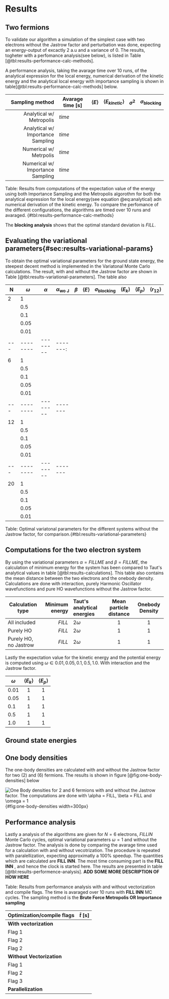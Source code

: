 # Results

## Two fermions

To validate our algorithm a simulation of the simplest case with two electrons without the Jastrow factor and perturbation was done, expecting an energy-output of excactly 2 a.u and a variance of 0. The results, togheter with a perfomance analysis(see below), is listed in Table [@tbl:results-performance-calc-methods]. 

A performance analysis, taking the avarage time over 10 runs, of the analytical expression for the local energy, numerical derivation of the kinetic energy and the analytical local energy with importance sampling is shown in table[@tbl:results-performance-calc-methods] below.


| Sampling method                   | Avarage time [s]     | $\langle E \rangle$|$\langle E_{kinetic} \rangle$  |$\sigma^2$ |$\sigma_{\text{blocking}}$ |
| ----:                             | ---                  |---                 |---                            |---        |---                        |
| Analytical w/ Metropolis          | $time$               |                    |                               |           |                           |
| Analytical w/ Importance Sampling | $time$               |                    |                               |           |                           |
| Numerical  w/ Metrpolis           | $time$               |                    |                               |           |                           |
| Numerical  w/ Importance Sampling | $time$               |                    |                               |           |                           |
Table: Results from computations of the expectation value of the energy using both Importance Sampling and the Metropolis algorothm for both the analytical expression for the local energy(see equation @eq:analytical) adn numerical derivation of the kinetic energy. To compare the perfomance of the different configurations, the algorithms are timed over 10 runs and avaraged.   {#tbl:results-performance-calc-methods} 

The **blocking analysis** shows that the optimal standard deviation is $FILL$.

## Evaluating the variational parameters{#sec:results-variational-params}

To obtain the optimal variational parameters for the ground state energy, the steepest decent method is implemented in the Variatonal Monte Carlo calculations. The result, with and without the Jastrow factor are shown in Table  [@tbl:results-variational-parameters]. The table also 


| N   | $\omega$ | $\alpha$ | $\alpha_{\text{wo J}}$ | $\beta$ | $\langle E \rangle$ | $\sigma_{\text{blocking}}$ | $\langle E_k \rangle$ | $\langle E_p \rangle$ | $\langle r_{12}\rangle$ |
|-----|----------|----------|------------------------|---------|---------------------|----------------------------|-----------------------|-----------------------|-------------------------|
| 2   | 1        |          |                        |         |                     |                            |                       |                       |                         |
|     | 0.5      |          |                        |         |                     |                            |                       |                       |                         |
|     | 0.1      |          |                        |         |                     |                            |                       |                       |                         |
|     | 0.05     |          |                        |         |                     |                            |                       |                       |                         |
|     | 0.01     |          |                        |         |                     |                            |                       |                       |                         |
| --- | -------- | -------- | -------:               |         |                     |                            |                       |                       |                         |
| 6   | 1        |          |                        |         |                     |                            |                       |                       |                         |
|     | 0.5      |          |                        |         |                     |                            |                       |                       |                         |
|     | 0.1      |          |                        |         |                     |                            |                       |                       |                         |
|     | 0.05     |          |                        |         |                     |                            |                       |                       |                         |
|     | 0.01     |          |                        |         |                     |                            |                       |                       |                         |
| --- | -------- | -------- | -------                |         |                     |                            |                       |                       |                         |
| 12  | 1        |          |                        |         |                     |                            |                       |                       |                         |
|     | 0.5      |          |                        |         |                     |                            |                       |                       |                         |
|     | 0.1      |          |                        |         |                     |                            |                       |                       |                         |
|     | 0.05     |          |                        |         |                     |                            |                       |                       |                         |
|     | 0.01     |          |                        |         |                     |                            |                       |                       |                         |
| --- | -------- | -------- | -------                |         |                     |                            |                       |                       |                         |
| 20  | 1        |          |                        |         |                     |                            |                       |                       |                         |
|     | 0.5      |          |                        |         |                     |                            |                       |                       |                         |
|     | 0.1      |          |                        |         |                     |                            |                       |                       |                         |
|     | 0.05     |          |                        |         |                     |                            |                       |                       |                         |
|     | 0.01     |          |                        |         |                     |                            |                       |                       |                         |

Table: Optimal variatonal parameters for the different systems without the Jastrow factor, for comparison.{#tbl:results-variational-parameters} 



## Computations for the two electron system

By using the variational parameters $\alpha = FILL ME$ and $\beta = FILL ME$, the calculation of minimum energy for the system has been compared to Taut's analytical values in table [@tbl:results-calculations]. This table also contains the mean distance between the two electrons and the onebody density. Calculations are done with interaction, purely Harmonic Oscillator wavefunctions and pure HO wavefunctions without the Jastrow factor.

| **Calculation type** | **Minimum energy**| **Taut's analytical energies**| **Mean particle distance** | **Onebody Density**|
|---    | ---: | :--- | :---: | :---: |
| All included | $FILL$ | $2\omega$ |    $1$  |   $1$  |
| Purely HO | $FILL$ | $2\omega$ |    $1$  |   $1$  |
| Purely HO, no Jastrow | $FILL$ | $2\omega$ |    $1$  |   $1$  |{#tbl:results-calculations}

Lastly the expectation value for the kinetic energy and the potential energy is computed using $\omega \in {0.01, 0.05, 0.1, 0.5, 1.0}$. With interaction and the Jastrow factor.

| **$\omega$**| **$\langle E_k \rangle$**| **$\langle E_p \rangle$** |
| --- | :---: | :---: |
| $0.01$    | $1$   |    $1$  |
| $0.05$    | $1$   |    $1$  |
| $0.1$     | $1$   |    $1$  |
| $0.5$     | $1$   |    $1$  |
| $1.0$     | $1$   |    $1$  |{#tbl:results-calculations-omega}



## Ground state energies


## One body densities
The one-body densities are calculated with and without the Jastrow factor for two (2) and (6) fermions. The results is shown in figure [@fig:one-body-densities] below

![One Body densities for 2 and 6 fermions with and without the Jastrow factor. The computations are done with $\alpha = FILL$, $\beta = FILL$ and $\omega = 1$](FILENAME.png){#fig:one-body-densities width=300px}

## Performance analysis
<!--  -->
Lastly a analysis of the algorithms are given for $N = 6$ electrons, $FILL IN$ Monte Carlo cycles, optimal variational parameters  $\omega = 1$ and without the Jastrow factor. The analysis is done by comparing the avarage time used for a calculation with and without vecotrization. The procedure is repeated with paralellization, expecting approximatly a 100% speedup.  The quantities which are calculated are **FILL INN**. The most time consuming part is the **FILL INN** , and hence the clock is started here. The results are presented in table [@tbl:results-performence-analysis]. **ADD SOME MORE DESCRIPTION OF HOW HERE**

Table: Results from performance analysis with and without vectorization and compile flags. The time is avaraged over 10 runs with **FILL INN** MC cycles. The sampling method is the **Brute Force Metropolis OR Importance sampling**

| Optimization/compile flags 	| $\bar{t}$ [s] |
|---                        	|---            |
| **With vectorization**        |               |
|  Flag 1                       |               |
| Flag 2                        |               |
| Flag 2                        |               |
| **Without Vectorization**  	|               |
| Flag 1                        |               |
| Flag 2                        |               |
| Flag 3                        |               |
| **Parallelization**           |               |{#tbl:results-performence-analysis}





<!-- Nececerry to write something about which computers/specs the analysis is done at?? -->
